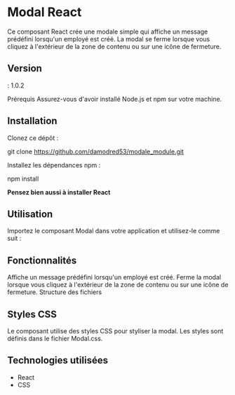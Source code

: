 <h1>Modal React</h1>

Ce composant React crée une modale simple qui affiche un message prédéfini lorsqu'un employé est créé. La modal se ferme lorsque vous cliquez à l'extérieur de la zone de contenu ou sur une icône de fermeture.

<h2>Version</h2> : 1.0.2

Prérequis
Assurez-vous d'avoir installé Node.js et npm sur votre machine.

<h2>Installation</h2>
Clonez ce dépôt :

git clone https://github.com/damodred53/modale_module.git

Installez les dépendances npm :

npm install

<strong>Pensez bien aussi à installer React</strong>

<h2>Utilisation</h2>
Importez le composant Modal dans votre application et utilisez-le comme suit :




<h2>Fonctionnalités</h2>

Affiche un message prédéfini lorsqu'un employé est créé.
Ferme la modal lorsque vous cliquez à l'extérieur de la zone de contenu ou sur une icône de fermeture.
Structure des fichiers


<h2>Styles CSS</h2>

Le composant utilise des styles CSS pour styliser la modal. Les styles sont définis dans le fichier Modal.css.

<h2>Technologies utilisées</h2>

<ul>
  <li>React</li>
  <li>CSS</li>
</ul>


 
 
